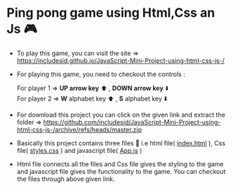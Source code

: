 # Ping pong game using Html,Css an Js :video_game:
* To play this game, you can visit the site => https://includesid.github.io/JavaScript-Mini-Project-using-html-css-js-/

* For playing this game, you need to checkout the controls :

    For player 1 => **UP arrow key** :arrow_up: , **DOWN arrow key** :arrow_down:\
    For player 2 => **W** alphabet key :arrow_up: , **S** alphabet key :arrow_down:


* For download this project you can click on the given link and extract the folder => https://github.com/includesid/JavaScript-Mini-Project-using-html-css-js-/archive/refs/heads/master.zip

* Basically this project contains three files :open_file_folder: i.e html file( [index.html](https://github.com/includesid/JavaScript-Mini-Project-using-html-css-js-/blob/master/index.html) ), Css file( [styles.css](https://github.com/includesid/JavaScript-Mini-Project-using-html-css-js-/blob/master/styles.css) ) and javascript file( [App.js](https://github.com/includesid/JavaScript-Mini-Project-using-html-css-js-/blob/master/App.js) )

* Html file connects all the files and Css file gives the styling to the game and javascript file gives the functionality to the game. You can checkout the files through above given link. 
